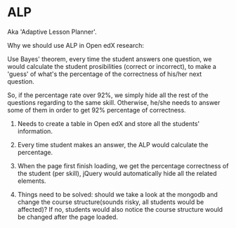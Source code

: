# ALP

Aka 'Adaptive Lesson Planner'. 

Why we should use ALP in Open edX research:

Use Bayes' theorem, every time the student answers one question, we would calculate the student prosibilities
(correct or incorrect), to make a 'guess' of what's the percentage of the correctness of his/her next question.

So, if the percentage rate over 92%, we simply hide all the rest of the questions regarding to the same skill.
Otherwise, he/she needs to answer some of them in order to get 92% percentage of correctness.

1. Needs to create a table in Open edX and store all the students' information.

2. Every time student makes an answer, the ALP would calculate the percentage.

3. When the page first finish loading, we get the percentage correctness of the student (per skill), jQuery would automatically 
hide all the related elements.

4. Things need to be solved: should we take a look at the mongodb and change the course structure(sounds risky, all students
would be affected)? If no, students would also notice the course structure would be changed after the page loaded.

